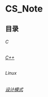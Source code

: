 # CS_Note

## 目录

###### C

###### [C++](cpp/README.md)

###### Linux

###### [设计模式](Design_Pattern/README.md)

